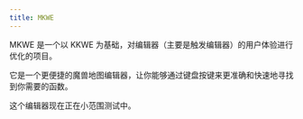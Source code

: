 ```yaml
---
title: MKWE
---
```


MKWE 是一个以 KKWE 为基础，对编辑器（主要是触发编辑器）的用户体验进行优化的项目。

它是一个更便捷的魔兽地图编辑器，让你能够通过键盘按键来更准确和快速地寻找到你需要的函数。

这个编辑器现在正在小范围测试中。
